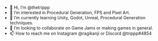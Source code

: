 - 👋 Hi, I’m @thetrippp
- 👀 I’m interested in Procedural Generation, FPS and Pixel Art.
- 🌱 I’m currently learning Unity, Godot, Unreal, Procedural Generation techniques.
- 💞️ I’m looking to collaborate on Game Jams or making games in general.
- 📫 How to reach me on Instagram @ragikanji or Discord @trippp#4854

<!---
thetrippp/thetrippp is a ✨ special ✨ repository because its `README.md` (this file) appears on your GitHub profile.
You can click the Preview link to take a look at your changes.
--->
